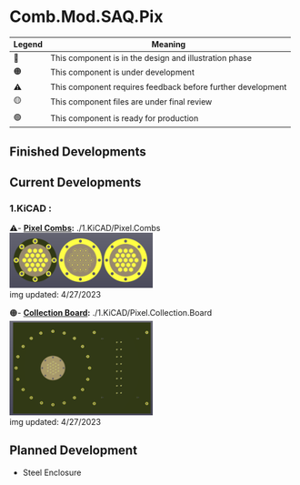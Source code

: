 # Comb.Mod.SAQ.Pix

|   Legend       |  Meaning                      |
|----------------|-------------------------------|
|📝| This component is in the design and illustration phase            |
|🟠| This component is under development            |
|⚠️| This component requires feedback before further development |
|🟡| This component files are under final review |
|🟢| This component is ready for production |







## Finished Developments

## Current Developments
### 1.KiCAD : 
⚠️- **[Pixel Combs](/1.KiCAD/Pixel.Combs):** ./1.KiCAD/Pixel.Combs  
<img src="./ReadMeImages/Pixel.Combs.png" width="50%">   
img updated: 4/27/2023  
  
🟠- **[Collection Board](/1.KiCAD/Pixel.Collection.Board):** ./1.KiCAD/Pixel.Collection.Board  
<img src="./ReadMeImages/Pixel.Collection.Board.png" width="50%">   
img updated: 4/27/2023  
  
## Planned Development
- Steel Enclosure
